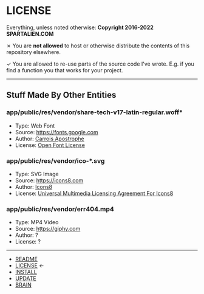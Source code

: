 # LICENSE

Everything, unless noted otherwise: **Copyright 2016-2022 SPARTALIEN.COM**

✗ You are **not allowed** to host or otherwise distribute the contents of this repository elsewhere.

✓ You are allowed to re-use parts of the source code I've wrote. E.g. if you find a function you that works for your project.

---

## Stuff Made By Other Entities

### app/public/res/vendor/share-tech-v17-latin-regular.woff*

- Type: Web Font
- Source: <https://fonts.google.com>
- Author: [Carrois Apostrophe](https://carrois.com)
- License: [Open Font License](https://scripts.sil.org/cms/scripts/page.php?site_id=nrsi&id=OFL)

### app/public/res/vendor/ico-*.svg

- Type: SVG Image
- Source: <https://icons8.com>
- Author: [Icons8](https://icons8.com)
- License: [Universal Multimedia Licensing Agreement For Icons8](https://intercom.help/icons8-7fb7577e8170/en/articles/5534926-universal-multimedia-licensing-agreement-for-icons8)

### app/public/res/vendor/err404.mp4

- Type: MP4 Video
- Source: <https://giphy.com>
- Author: ?
- License: ?

---

- [README](README.md)
- [LICENSE](LICENSE.md) ←
- [INSTALL](INSTALL.md)
- [UPDATE](UPDATE.md)
- [BRAIN](BRAIN.md)

